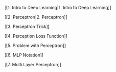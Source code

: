 [[1. Intro to Deep Learning|1. Intro to Deep Learning]]

[[2. Perceptron|2. Perceptron]]

[[3. Perceptron Trick]]

[[4. Perception Loss Function]]

[[5. Problem with Perceptron]]

[[6. MLP Notation]]

[[7. Multi Layer Perceptron]]